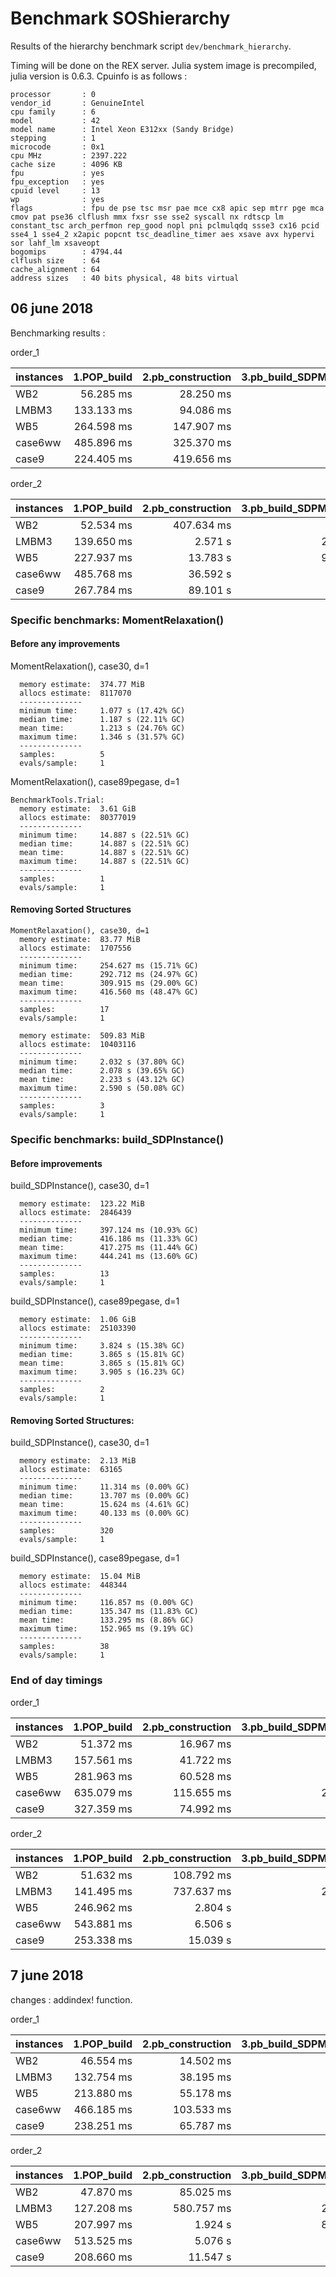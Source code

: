 # Benchmark SOShierarchy

Results of the hierarchy benchmark script `dev/benchmark_hierarchy`.

Timing will be done on the REX server. Julia system image is precompiled, julia version is 0.6.3.
Cpuinfo is as follows :

```
processor       : 0
vendor_id       : GenuineIntel
cpu family      : 6
model           : 42
model name      : Intel Xeon E312xx (Sandy Bridge)
stepping        : 1
microcode       : 0x1
cpu MHz         : 2397.222
cache size      : 4096 KB
fpu             : yes
fpu_exception   : yes
cpuid level     : 13
wp              : yes
flags           : fpu de pse tsc msr pae mce cx8 apic sep mtrr pge mca cmov pat pse36 clflush mmx fxsr sse sse2 syscall nx rdtscp lm constant_tsc arch_perfmon rep_good nopl pni pclmulqdq ssse3 cx16 pcid sse4_1 sse4_2 x2apic popcnt tsc_deadline_timer aes xsave avx hypervi
sor lahf_lm xsaveopt
bogomips        : 4794.44
clflush size    : 64
cache_alignment : 64
address sizes   : 40 bits physical, 48 bits virtual
```

## 06 june 2018
Benchmarking results :

order_1

| instances |           1.POP_build |           2.pb_construction |           3.pb_build_SDPMosekstruct |           4.pb_mosek_solve |
| --------- | ---------------------:| ---------------------------:| -----------------------------------:| --------------------------:|
|       WB2 |             56.285 ms |                   28.250 ms |                            7.372 ms |                  29.601 ms |
|     LMBM3 |            133.133 ms |                   94.086 ms |                           16.390 ms |                  45.613 ms |
|       WB5 |            264.598 ms |                  147.907 ms |                           23.777 ms |                  73.157 ms |
|   case6ww |            485.896 ms |                  325.370 ms |                           35.288 ms |                  64.492 ms |
|     case9 |            224.405 ms |                  419.656 ms |                           45.620 ms |                 111.820 ms |

order_2

| instances |           1.POP_build |           2.pb_construction |           3.pb_build_SDPMosekstruct |           4.pb_mosek_solve |
| --------- | ---------------------:| ---------------------------:| -----------------------------------:| --------------------------:|
|       WB2 |             52.534 ms |                  407.634 ms |                           55.889 ms |                 131.921 ms |
|     LMBM3 |            139.650 ms |                     2.571 s |                          256.090 ms |                 468.952 ms |
|       WB5 |            227.937 ms |                    13.783 s |                          954.469 ms |                    3.274 s |
|   case6ww |            485.768 ms |                    36.592 s |                             2.053 s |                    7.373 s |
|     case9 |            267.784 ms |                    89.101 s |                             4.347 s |                  141.749 s |

### Specific benchmarks: MomentRelaxation()

#### Before any improvements

MomentRelaxation(), case30, d=1
```
  memory estimate:  374.77 MiB
  allocs estimate:  8117070
  --------------
  minimum time:     1.077 s (17.42% GC)
  median time:      1.187 s (22.11% GC)
  mean time:        1.213 s (24.76% GC)
  maximum time:     1.346 s (31.57% GC)
  --------------
  samples:          5
  evals/sample:     1
```

MomentRelaxation(), case89pegase, d=1
```
BenchmarkTools.Trial:
  memory estimate:  3.61 GiB
  allocs estimate:  80377019
  --------------
  minimum time:     14.887 s (22.51% GC)
  median time:      14.887 s (22.51% GC)
  mean time:        14.887 s (22.51% GC)
  maximum time:     14.887 s (22.51% GC)
  --------------
  samples:          1
  evals/sample:     1
```

#### Removing Sorted Structures

```
MomentRelaxation(), case30, d=1
  memory estimate:  83.77 MiB
  allocs estimate:  1707556
  --------------
  minimum time:     254.627 ms (15.71% GC)
  median time:      292.712 ms (24.97% GC)
  mean time:        309.915 ms (29.00% GC)
  maximum time:     416.560 ms (48.47% GC)
  --------------
  samples:          17
  evals/sample:     1
```

```
  memory estimate:  509.83 MiB
  allocs estimate:  10403116
  --------------
  minimum time:     2.032 s (37.80% GC)
  median time:      2.078 s (39.65% GC)
  mean time:        2.233 s (43.12% GC)
  maximum time:     2.590 s (50.08% GC)
  --------------
  samples:          3
  evals/sample:     1
```

### Specific benchmarks: build_SDPInstance()

#### Before improvements

build_SDPInstance(), case30, d=1
```
  memory estimate:  123.22 MiB
  allocs estimate:  2846439
  --------------
  minimum time:     397.124 ms (10.93% GC)
  median time:      416.186 ms (11.33% GC)
  mean time:        417.275 ms (11.44% GC)
  maximum time:     444.241 ms (13.60% GC)
  --------------
  samples:          13
  evals/sample:     1
```

build_SDPInstance(), case89pegase, d=1
```
  memory estimate:  1.06 GiB
  allocs estimate:  25103390
  --------------
  minimum time:     3.824 s (15.38% GC)
  median time:      3.865 s (15.81% GC)
  mean time:        3.865 s (15.81% GC)
  maximum time:     3.905 s (16.23% GC)
  --------------
  samples:          2
  evals/sample:     1
```

#### Removing Sorted Structures:

build_SDPInstance(), case30, d=1
```
  memory estimate:  2.13 MiB
  allocs estimate:  63165
  --------------
  minimum time:     11.314 ms (0.00% GC)
  median time:      13.707 ms (0.00% GC)
  mean time:        15.624 ms (4.61% GC)
  maximum time:     40.133 ms (0.00% GC)
  --------------
  samples:          320
  evals/sample:     1
```

build_SDPInstance(), case89pegase, d=1
```
  memory estimate:  15.04 MiB
  allocs estimate:  448344
  --------------
  minimum time:     116.857 ms (0.00% GC)
  median time:      135.347 ms (11.83% GC)
  mean time:        133.295 ms (8.86% GC)
  maximum time:     152.965 ms (9.19% GC)
  --------------
  samples:          38
  evals/sample:     1
```

### End of day timings
order_1

| instances |           1.POP_build |           2.pb_construction |           3.pb_build_SDPMosekstruct |           4.pb_mosek_solve |
| --------- | ---------------------:| ---------------------------:| -----------------------------------:| --------------------------:|
|       WB2 |             51.372 ms |                   16.967 ms |                            8.793 ms |                  31.642 ms |
|     LMBM3 |            157.561 ms |                   41.722 ms |                           16.289 ms |                  44.674 ms |
|       WB5 |            281.963 ms |                   60.528 ms |                           41.304 ms |                 111.494 ms |
|   case6ww |            635.079 ms |                  115.655 ms |                          225.262 ms |                 189.157 ms |
|     case9 |            327.359 ms |                   74.992 ms |                           88.304 ms |                 289.448 ms |

order_2

| instances |           1.POP_build |           2.pb_construction |           3.pb_build_SDPMosekstruct |           4.pb_mosek_solve |
| --------- | ---------------------:| ---------------------------:| -----------------------------------:| --------------------------:|
|       WB2 |             51.632 ms |                  108.792 ms |                           60.252 ms |                 150.116 ms |
|     LMBM3 |            141.495 ms |                  737.637 ms |                          280.620 ms |                 455.741 ms |
|       WB5 |            246.962 ms |                     2.804 s |                             1.001 s |                    3.781 s |
|   case6ww |            543.881 ms |                     6.506 s |                             2.245 s |                    9.069 s |
|     case9 |            253.338 ms |                    15.039 s |                             5.176 s |                  148.176 s |

## 7 june 2018

changes : addindex! function.

order_1

| instances |           1.POP_build |           2.pb_construction |           3.pb_build_SDPMosekstruct |           4.pb_mosek_solve |
| --------- | ---------------------:| ---------------------------:| -----------------------------------:| --------------------------:|
|       WB2 |             46.554 ms |                   14.502 ms |                            6.057 ms |                  28.743 ms |
|     LMBM3 |            132.754 ms |                   38.195 ms |                           12.925 ms |                  56.226 ms |
|       WB5 |            213.880 ms |                   55.178 ms |                           21.882 ms |                  69.439 ms |
|   case6ww |            466.185 ms |                  103.533 ms |                           28.754 ms |                  68.627 ms |
|     case9 |            238.251 ms |                   65.787 ms |                           47.890 ms |                 118.387 ms |

order_2

| instances |           1.POP_build |           2.pb_construction |           3.pb_build_SDPMosekstruct |           4.pb_mosek_solve |
| --------- | ---------------------:| ---------------------------:| -----------------------------------:| --------------------------:|
|       WB2 |             47.870 ms |                   85.025 ms |                           46.952 ms |                 123.663 ms |
|     LMBM3 |            127.208 ms |                  580.757 ms |                          212.954 ms |                 404.964 ms |
|       WB5 |            207.997 ms |                     1.924 s |                          814.236 ms |                    3.243 s |
|   case6ww |            513.525 ms |                     5.076 s |                             1.898 s |                    6.827 s |
|     case9 |            208.660 ms |                    11.547 s |                             4.141 s |                  146.763 s |
